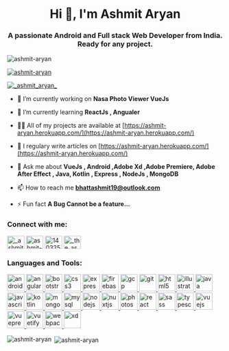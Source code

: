 <h1 align="center">Hi 👋, I'm Ashmit Aryan</h1>
<h3 align="center">A passionate Android and Full stack Web Developer from India. Ready for any project.</h3>

<p align="left"> <img src="https://komarev.com/ghpvc/?username=ashmit-aryan&label=Profile%20views&color=0e75b6&style=flat" alt="ashmit-aryan" /> </p>

<p align="left"> <a href="https://github.com/ryo-ma/github-profile-trophy"><img src="https://github-profile-trophy.vercel.app/?username=ashmit-aryan" alt="ashmit-aryan" /></a> </p>

<p align="left"> <a href="https://twitter.com/_ashmit_aryan_" target="blank"><img src="https://img.shields.io/twitter/follow/_ashmit_aryan_?logo=twitter&style=for-the-badge" alt="_ashmit_aryan_" /></a> </p>


- 🔭 I’m currently working on **Nasa Photo Viewer VueJs**

- 🌱 I’m currently learning **ReactJs , Angualer**

- 👨‍💻 All of my projects are available at [https://ashmit-aryan.herokuapp.com/](https://ashmit-aryan.herokuapp.com/)

- 📝 I regulary write articles on [https://ashmit-aryan.herokuapp.com/](https://ashmit-aryan.herokuapp.com/)

- 💬 Ask me about **VueJs , Android ,Adobe Xd ,Adobe Premiere, Adobe After Effect , Java, Kotlin , Express , NodeJs , MongoDB**

- 📫 How to reach me **bhattashmit19@outlook.com**

- ⚡ Fun fact **A Bug Cannot be a feature...**

<p align="left">
<h3 align="left">Connect with me:</h3>
<a href="https://twitter.com/_ashmit_aryan_" target="blank"><img align="center" src="https://cdn.jsdelivr.net/npm/simple-icons@3.0.1/icons/twitter.svg" alt="_ashmit_aryan_" height="30" width="40" /></a>
<a href="https://linkedin.com/in/ashmit-aryan" target="blank"><img align="center" src="https://cdn.jsdelivr.net/npm/simple-icons@3.0.1/icons/linkedin.svg" alt="ashmit-aryan" height="30" width="40" /></a>
<a href="https://stackoverflow.com/users/14032522" target="blank"><img align="center" src="https://cdn.jsdelivr.net/npm/simple-icons@3.0.1/icons/stackoverflow.svg" alt="14032522" height="30" width="40" /></a>
<a href="https://instagram.com/_the_ashmit_aryan_" target="blank"><img align="center" src="https://cdn.jsdelivr.net/npm/simple-icons@3.0.1/icons/instagram.svg" alt="_the_ashmit_aryan_" height="30" width="40" /></a>
</p>

<h3 align="left">Languages and Tools:</h3>
<p align="left"> <a href="https://developer.android.com" target="_blank"> <img src="https://devicons.github.io/devicon/devicon.git/icons/android/android-original-wordmark.svg" alt="android" width="40" height="40"/> </a> <a href="https://angular.io" target="_blank"> <img src="https://devicons.github.io/devicon/devicon.git/icons/angularjs/angularjs-original.svg" alt="angularjs" width="40" height="40"/> </a> <a href="https://getbootstrap.com" target="_blank"> <img src="https://devicons.github.io/devicon/devicon.git/icons/bootstrap/bootstrap-plain.svg" alt="bootstrap" width="40" height="40"/> </a> <a href="https://www.w3schools.com/css/" target="_blank"> <img src="https://devicons.github.io/devicon/devicon.git/icons/css3/css3-original-wordmark.svg" alt="css3" width="40" height="40"/> </a> <a href="https://expressjs.com" target="_blank"> <img src="https://devicons.github.io/devicon/devicon.git/icons/express/express-original-wordmark.svg" alt="express" width="40" height="40"/> </a> <a href="https://firebase.google.com/" target="_blank"> <img src="https://www.vectorlogo.zone/logos/firebase/firebase-icon.svg" alt="firebase" width="40" height="40"/> </a> <a href="https://cloud.google.com" target="_blank"> <img src="https://www.vectorlogo.zone/logos/google_cloud/google_cloud-icon.svg" alt="gcp" width="40" height="40"/> </a> <a href="https://git-scm.com/" target="_blank"> <img src="https://www.vectorlogo.zone/logos/git-scm/git-scm-icon.svg" alt="git" width="40" height="40"/> </a> <a href="https://www.w3.org/html/" target="_blank"> <img src="https://devicons.github.io/devicon/devicon.git/icons/html5/html5-original-wordmark.svg" alt="html5" width="40" height="40"/> </a> <a href="https://www.adobe.com/in/products/illustrator.html" target="_blank"> <img src="https://www.vectorlogo.zone/logos/adobe_illustrator/adobe_illustrator-icon.svg" alt="illustrator" width="40" height="40"/> </a> <a href="https://www.java.com" target="_blank"> <img src="https://devicons.github.io/devicon/devicon.git/icons/java/java-original-wordmark.svg" alt="java" width="40" height="40"/> </a> <a href="https://developer.mozilla.org/en-US/docs/Web/JavaScript" target="_blank"> <img src="https://devicons.github.io/devicon/devicon.git/icons/javascript/javascript-original.svg" alt="javascript" width="40" height="40"/> </a> <a href="https://kotlinlang.org" target="_blank"> <img src="https://www.vectorlogo.zone/logos/kotlinlang/kotlinlang-icon.svg" alt="kotlin" width="40" height="40"/> </a> <a href="https://www.mongodb.com/" target="_blank"> <img src="https://devicons.github.io/devicon/devicon.git/icons/mongodb/mongodb-original-wordmark.svg" alt="mongodb" width="40" height="40"/> </a> <a href="https://www.mysql.com/" target="_blank"> <img src="https://devicons.github.io/devicon/devicon.git/icons/mysql/mysql-original-wordmark.svg" alt="mysql" width="40" height="40"/> </a> <a href="https://nodejs.org" target="_blank"> <img src="https://devicons.github.io/devicon/devicon.git/icons/nodejs/nodejs-original-wordmark.svg" alt="nodejs" width="40" height="40"/> </a> <a href="https://nuxtjs.org/" target="_blank"> <img src="https://www.vectorlogo.zone/logos/nuxtjs/nuxtjs-icon.svg" alt="nuxtjs" width="40" height="40"/> </a> <a href="https://www.photoshop.com/en" target="_blank"> <img src="https://devicons.github.io/devicon/devicon.git/icons/photoshop/photoshop-plain.svg" alt="photoshop" width="40" height="40"/> </a> <a href="https://reactjs.org/" target="_blank"> <img src="https://devicons.github.io/devicon/devicon.git/icons/react/react-original-wordmark.svg" alt="react" width="40" height="40"/> </a> <a href="https://sass-lang.com" target="_blank"> <img src="https://devicons.github.io/devicon/devicon.git/icons/sass/sass-original.svg" alt="sass" width="40" height="40"/> </a> <a href="https://www.typescriptlang.org/" target="_blank"> <img src="https://devicons.github.io/devicon/devicon.git/icons/typescript/typescript-original.svg" alt="typescript" width="40" height="40"/> </a> <a href="https://vuejs.org/" target="_blank"> <img src="https://devicons.github.io/devicon/devicon.git/icons/vuejs/vuejs-original-wordmark.svg" alt="vuejs" width="40" height="40"/> </a> <a href="https://vuepress.vuejs.org/" target="_blank"> <img src="https://raw.githubusercontent.com/AliasIO/wappalyzer/master/src/drivers/webextension/images/icons/VuePress.svg" alt="vuepress" width="40" height="40"/> </a> <a href="https://vuetifyjs.com/en/" target="_blank"> <img src="https://bestofjs.org/logos/vuetify.svg" alt="vuetify" width="40" height="40"/> </a> <a href="https://webpack.js.org" target="_blank"> <img src="https://devicons.github.io/devicon/devicon.git/icons/webpack/webpack-original.svg" alt="webpack" width="40" height="40"/> </a> <a href="https://www.adobe.com/products/xd.html" target="_blank"> <img src="https://cdn.worldvectorlogo.com/logos/adobe-xd.svg" alt="xd" width="40" height="40"/> </a> </p>

<p><img align="left" src="https://github-readme-stats.vercel.app/api/top-langs/?username=ashmit-aryan&layout=compact" alt="ashmit-aryan" /></p>

<p>&nbsp;<img align="center" src="https://github-readme-stats.vercel.app/api?username=ashmit-aryan&show_icons=true" alt="ashmit-aryan" /></p>

